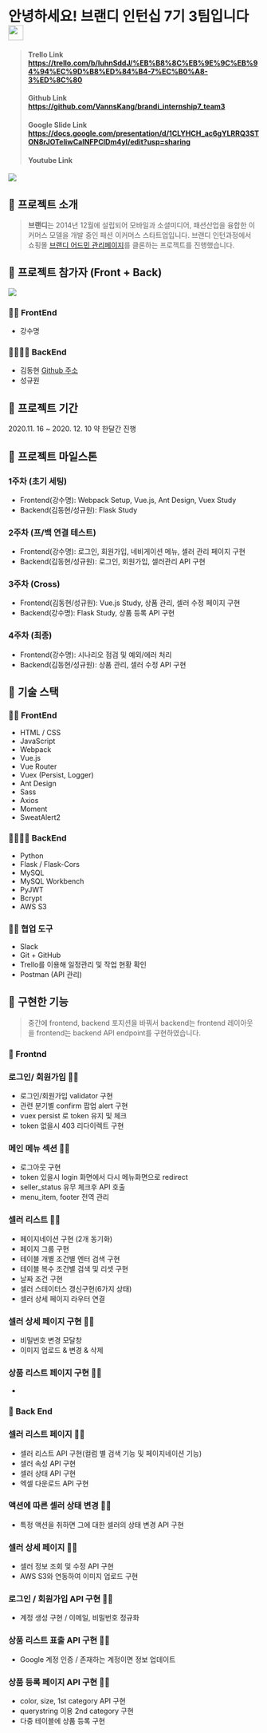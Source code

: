 # 안녕하세요! 브랜디 인턴십 7기 3팀입니다 <img src="https://raw.githubusercontent.com/MartinHeinz/MartinHeinz/master/wave.gif" width="30px">

>#### Trello Link https://trello.com/b/IuhnSddJ/%EB%B8%8C%EB%9E%9C%EB%94%94%EC%9D%B8%ED%84%B4-7%EC%B0%A8-3%ED%8C%80
>#### Github Link https://github.com/VannsKang/brandi_internship7_team3
>#### Google Slide Link https://docs.google.com/presentation/d/1CLYHCH_ac6gYLRRQ3STON8rJOTeIiwCaINFPClDm4yI/edit?usp=sharing
>#### Youtube Link 



![](https://www.brandi.co.kr/static/20.09.01/images/logo@3x.png)

## 👜 프로젝트 소개
>**브랜디**는 2014년 12월에 설립되어 모바일과 소셜미디어, 패션산업을 융합한 이커머스 모델을 개발 중인 패션 이커머스 스타트업입니다.
브랜디 인턴과정에서 쇼핑몰 [브랜디 어드민 관리페이지](https://admin.brandi.co.kr/)를 클론하는 프로젝트를 진행했습니다.

## 👜 프로젝트 참가자 (Front + Back)
![](https://user-images.githubusercontent.com/4216651/102052732-df8be280-3e29-11eb-86ef-be4e5f4ab8ab.jpg)

### 🧔🏻 FrontEnd
+ 강수명

### 🧑🏻👩🏻 BackEnd
+ 김동현 [Github 주소](https://github.com/Daphne-dev)
+ 성규원

## 👜 프로젝트 기간
2020.11. 16 ~ 2020. 12. 10 약 한달간 진행


## 👜 프로젝트 마일스톤
### 1주차 (초기 세팅)
* Frontend(강수명): Webpack Setup, Vue.js, Ant Design, Vuex Study
* Backend(김동현/성규원): Flask Study

### 2주차 (프/백 연결 테스트)
* Frontend(강수명): 로그인, 회원가입, 네비게이션 메뉴, 셀러 관리 페이지 구현
* Backend(김동현/성규원): 로그인, 회원가입, 셀러관리 API 구현 

### 3주차 (Cross)
* Frontend(김동현/성규원): Vue.js Study, 상품 관리, 셀러 수정 페이지 구현
* Backend(강수명): Flask Study, 상품 등록 API 구현

### 4주차 (최종)
* Frontend(강수명): 시나리오 점검 및 예외/에러 처리
* Backend(김동현/성규원): 상품 관리, 셀러 수정 API 구현

## 👜 기술 스택
### 🧔🏻  FrontEnd
+ HTML / CSS
+ JavaScript
+ Webpack
+ Vue.js
+ Vue Router
+ Vuex (Persist, Logger)
+ Ant Design
+ Sass
+ Axios
+ Moment
+ SweatAlert2

### 🧑🏻👩🏻 BackEnd
+ Python
+ Flask / Flask-Cors
+ MySQL
+ MySQL Workbench
+ PyJWT
+ Bcrypt
+ AWS S3


### 🤼‍♂️ 협업 도구
+ Slack
+ Git + GitHub
+ Trello를 이용해 일정관리 및 작업 현황 확인
+ Postman (API 관리)

## 👜 구현한 기능
>중간에 frontend, backend 포지션을 바꿔서 backend는 frontend 레이아웃을 frontend는 backend API endpoint를 구현하였습니다.

### 🧤 Frontnd

### 로그인/ 회원가입 🧔🏻
+ 로그인/회원가입 validator 구현
+ 관련 분기별 confirm 팝업 alert 구현
+ vuex persist 로 token 유지 및 체크
+ token 없을시 403 리다이렉트 구현

### 메인 메뉴 섹션 🧔🏻
+ 로그아웃 구현
+ token 있을시 login 화면에서 다시 메뉴화면으로 redirect
+ seller_status 유무 체크후 API 호출
+ menu_item, footer 전역 관리

### 셀러 리스트 🧔🏻
+ 페이지네이션 구현 (2개 동기화)
+ 페이지 그룹 구현
+ 테이블 개별 조건별 엔터 검색 구현
+ 테이블 복수 조건별 검색 및 리셋 구현
+ 날짜 조건 구현
+ 셀러 스테이터스 갱신구현(6가지 상태)
+ 셀러 상세 페이지 라우터 연결

### 셀러 상세 페이지 구현 🧑🏻 
+ 비밀번호 변경 모달창
+ 이미지 업로드 & 변경 & 삭제 

### 상품 리스트 페이지 구현 👩🏻
+ 

### 🧤 Back End

### 셀러 리스트 페이지 🧑🏻 
+ 셀러 리스트 API 구현(컬럼 별 검색 기능 및 페이지네이션 기능) 
+ 셀러 속성 API 구현
+ 셀러 상태 API 구현
+ 엑셀 다운로드 API 구현

### 액션에 따른 셀러 상태 변경 🧑🏻 
+ 특정 액션을 취하면 그에 대한 셀러의 상태 변경 API 구현

### 셀러 상세 페이지 🧑🏻 
+ 셀러 정보 조회 및 수정 API 구현
+ AWS S3와 연동하여 이미지 업로드 구현

### 로그인 / 회원가입 API 구현 👩🏻
+ 계정 생성 구현 / 이메일, 비밀번호 정규화

### 상품 리스트 표출 API 구현  👩🏻
+ Google 계정 인증 / 존재하는 계정이면 정보 업데이트

### 상품 등록 페이지 API 구현 🧔🏻
+ color, size, 1st category API 구현
+ querystring 이용 2nd category 구현
+ 다중 테이블에 상품 등록 구현

